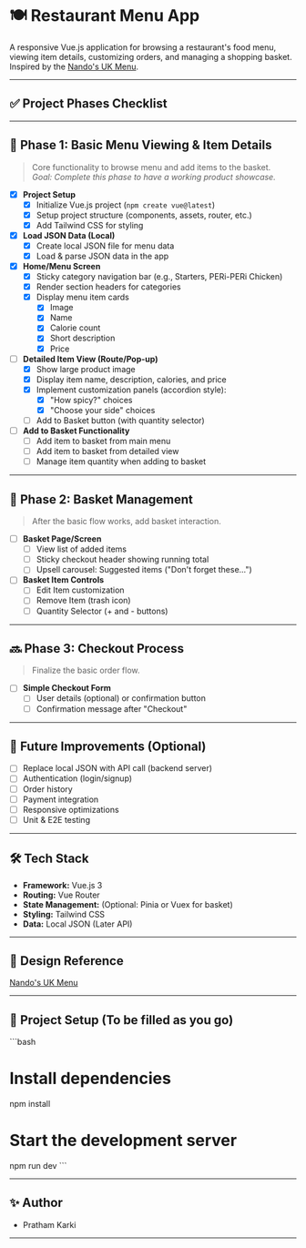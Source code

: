 
# 🍽️ Restaurant Menu App

A responsive Vue.js application for browsing a restaurant's food menu, viewing item details, customizing orders, and managing a shopping basket. Inspired by the [Nando's UK Menu](https://www.nandos.co.uk/food/menu/).

---

## ✅ Project Phases Checklist

---

## 📌 Phase 1: Basic Menu Viewing & Item Details

> Core functionality to browse menu and add items to the basket.  
> _Goal: Complete this phase to have a working product showcase._

- [X] **Project Setup**
  - [X] Initialize Vue.js project (`npm create vue@latest`)
  - [X] Setup project structure (components, assets, router, etc.)
  - [X] Add Tailwind CSS for styling

- [X] **Load JSON Data (Local)**
  - [X] Create local JSON file for menu data
  - [X] Load & parse JSON data in the app

- [X] **Home/Menu Screen**
  - [X] Sticky category navigation bar (e.g., Starters, PERi-PERi Chicken)
  - [X] Render section headers for categories
  - [X] Display menu item cards
    - [X] Image
    - [X] Name
    - [X] Calorie count
    - [X] Short description
    - [X] Price

- [ ] **Detailed Item View (Route/Pop-up)**
  - [X] Show large product image
  - [X] Display item name, description, calories, and price
  - [X] Implement customization panels (accordion style):
    - [X] "How spicy?" choices
    - [X] "Choose your side" choices
  - [ ] Add to Basket button (with quantity selector)

- [ ] **Add to Basket Functionality**
  - [ ] Add item to basket from main menu
  - [ ] Add item to basket from detailed view
  - [ ] Manage item quantity when adding to basket

---

## 🚀 Phase 2: Basket Management

> After the basic flow works, add basket interaction.

- [ ] **Basket Page/Screen**
  - [ ] View list of added items
  - [ ] Sticky checkout header showing running total
  - [ ] Upsell carousel: Suggested items ("Don't forget these...")

- [ ] **Basket Item Controls**
  - [ ] Edit Item customization
  - [ ] Remove Item (trash icon)
  - [ ] Quantity Selector (+ and - buttons)

---

## 🔜 Phase 3: Checkout Process

> Finalize the basic order flow.

- [ ] **Simple Checkout Form**
  - [ ] User details (optional) or confirmation button
  - [ ] Confirmation message after "Checkout"

---

## 🔧 Future Improvements (Optional)

- [ ] Replace local JSON with API call (backend server)
- [ ] Authentication (login/signup)
- [ ] Order history
- [ ] Payment integration
- [ ] Responsive optimizations
- [ ] Unit & E2E testing

---

## 🛠️ Tech Stack

- **Framework:** Vue.js 3
- **Routing:** Vue Router
- **State Management:** (Optional: Pinia or Vuex for basket)
- **Styling:** Tailwind CSS
- **Data:** Local JSON (Later API)

---

## 🔗 Design Reference

[Nando's UK Menu](https://www.nandos.co.uk/food/menu/)

---

## 📂 Project Setup (To be filled as you go)

\`\`\`bash
# Install dependencies
npm install

# Start the development server
npm run dev
\`\`\`

---

## ✨ Author

- Pratham Karki

---
